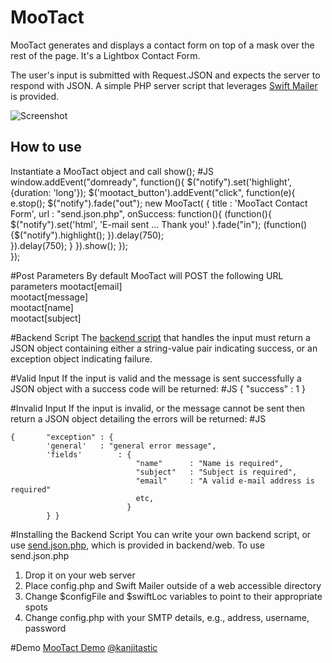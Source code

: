 MooTact
===========
 MooTact generates and displays a contact form on top of a mask over the rest of the page. It's a Lightbox Contact Form.
 
 The user's input is submitted with Request.JSON and expects the server to respond with JSON. A simple PHP server script
 that leverages [Swift Mailer](http://swiftmailer.org/) is provided.
 
 ![Screenshot](http://kanjitastic.com/MooTact/images/screenshot.png)

How to use
----------
 Instantiate a MooTact object and call show();
#JS
    window.addEvent("domready", function(){
    		$("notify").set('highlight', {duration: 'long'});
    	  	$('mootact_button').addEvent("click", function(e){
    						e.stop();
    						$("notify").fade("out");
    						new MooTact( { 
            							title 	: 'MooTact Contact Form', 
            							url		: "send.json.php",
            							onSuccess: function(){
            								(function(){
            									$("notify").set('html', 'E-mail sent ... Thank you!' ).fade("in");
            									(function(){$("notify").highlight(); }).delay(750);											
            								}).delay(750);
            							} 
    						}).show(); 
    		  });			
    });

#Post Parameters
By default MooTact will POST the following URL parameters
mootact[email]	
mootact[message]	
mootact[name]	
mootact[subject]


#Backend Script
The [backend script](http://github.com/simulacre/MooTact/blob/master/backend/web/send.json.php) that handles the input must return a JSON object containing either a string-value pair indicating 
success, or an exception object indicating failure.


#Valid Input
If the input is valid and the message is sent successfully a JSON object with a success code will be returned:
#JS
    { "success" : 1 }


#Invalid Input
If the input is invalid, or the message cannot be sent then return a JSON object detailing the errors will be returned:
#JS

    {    	"exception" : {
     	  	'general' 	: "general error message",
       		'fields'		: {
    							"name"	    : "Name is required",
    							"subject"	: "Subject is required",
    							"email"     : "A valid e-mail address is required"
    				 			etc,
    			  	  		  } 
    		} }


#Installing the Backend Script
You can write your own backend script, or use [send.json.php](http://github.com/simulacre/MooTact/blob/master/backend/web/send.json.php), which is provided in backend/web. To use send.json.php
1. Drop it on your web server
2. Place config.php and Swift Mailer outside of a web accessible directory
3. Change $configFile and $swiftLoc variables to point to their appropriate spots
4. Change config.php with your SMTP details, e.g., address, username, password


#Demo
[MooTact Demo](http://kanjitastic.com/MooTact/index.html)  [@kanjitastic](http://www.kanjitastic.com)